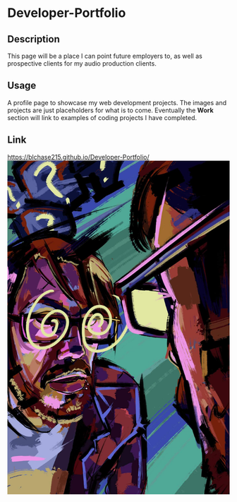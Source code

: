 # Developer-Portfolio

## Description

This page will be a place I can point future employers to, as well as prospective clients for my audio production clients.

## Usage

A profile page to showcase my web development projects.  The images and projects are just placeholders for what is to come.
Eventually the __Work__ section will link to examples of coding projects I have completed.

## Link

https://blchase215.github.io/Developer-Portfolio/
![Brian Chase Developer Profile](/assets/images/profile3.jpg)


